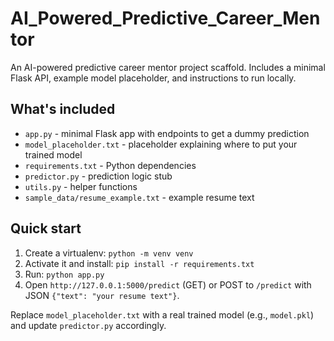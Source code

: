 # AI_Powered_Predictive_Career_Mentor

An AI-powered predictive career mentor project scaffold. Includes a minimal Flask API, example model placeholder, and instructions to run locally.

## What's included
- `app.py` - minimal Flask app with endpoints to get a dummy prediction
- `model_placeholder.txt` - placeholder explaining where to put your trained model
- `requirements.txt` - Python dependencies
- `predictor.py` - prediction logic stub
- `utils.py` - helper functions
- `sample_data/resume_example.txt` - example resume text

## Quick start
1. Create a virtualenv: `python -m venv venv` 
2. Activate it and install: `pip install -r requirements.txt`
3. Run: `python app.py`
4. Open `http://127.0.0.1:5000/predict` (GET) or POST to `/predict` with JSON `{"text": "your resume text"}`.

Replace `model_placeholder.txt` with a real trained model (e.g., `model.pkl`) and update `predictor.py` accordingly.
